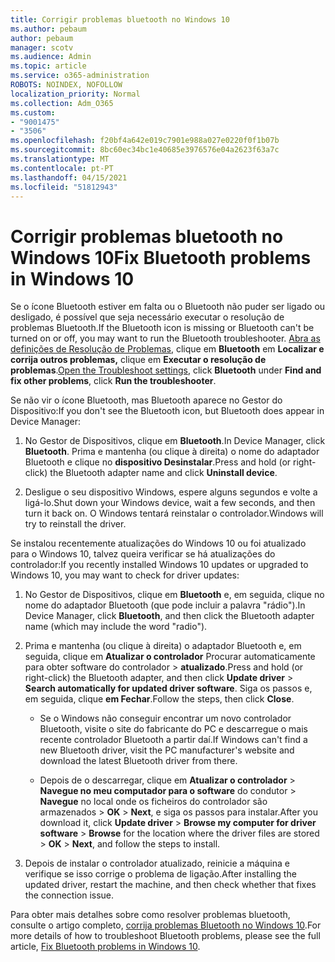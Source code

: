 ```yaml
---
title: Corrigir problemas bluetooth no Windows 10
ms.author: pebaum
author: pebaum
manager: scotv
ms.audience: Admin
ms.topic: article
ms.service: o365-administration
ROBOTS: NOINDEX, NOFOLLOW
localization_priority: Normal
ms.collection: Adm_O365
ms.custom:
- "9001475"
- "3506"
ms.openlocfilehash: f20bf4a642e019c7901e988a027e0220f0f1b07b
ms.sourcegitcommit: 8bc60ec34bc1e40685e3976576e04a2623f63a7c
ms.translationtype: MT
ms.contentlocale: pt-PT
ms.lasthandoff: 04/15/2021
ms.locfileid: "51812943"
---
```

# <a name="fix-bluetooth-problems-in-windows-10"></a><span data-ttu-id="df559-102">Corrigir problemas bluetooth no Windows 10</span><span class="sxs-lookup"><span data-stu-id="df559-102">Fix Bluetooth problems in Windows 10</span></span>

<span data-ttu-id="df559-103">Se o ícone Bluetooth estiver em falta ou o Bluetooth não puder ser ligado ou desligado, é possível que seja necessário executar o resolução de problemas Bluetooth.</span><span class="sxs-lookup"><span data-stu-id="df559-103">If the Bluetooth icon is missing or Bluetooth can't be turned on or off, you may want to run the Bluetooth troubleshooter.</span></span> <span data-ttu-id="df559-104">[Abra as definições de Resolução de Problemas](ms-settings:troubleshoot), clique em **Bluetooth** em **Localizar e corrija outros problemas,** clique em **Executar o resolução de problemas**.</span><span class="sxs-lookup"><span data-stu-id="df559-104">[Open the Troubleshoot settings](ms-settings:troubleshoot), click **Bluetooth** under **Find and fix other problems**, click **Run the troubleshooter**.</span></span>

<span data-ttu-id="df559-105">Se não vir o ícone Bluetooth, mas Bluetooth aparece no Gestor do Dispositivo:</span><span class="sxs-lookup"><span data-stu-id="df559-105">If you don't see the Bluetooth icon, but Bluetooth does appear in Device Manager:</span></span>

1. <span data-ttu-id="df559-106">No Gestor de Dispositivos, clique em **Bluetooth**.</span><span class="sxs-lookup"><span data-stu-id="df559-106">In Device Manager, click **Bluetooth**.</span></span> <span data-ttu-id="df559-107">Prima e mantenha (ou clique à direita) o nome do adaptador Bluetooth e clique no **dispositivo Desinstalar**.</span><span class="sxs-lookup"><span data-stu-id="df559-107">Press and hold (or right-click) the Bluetooth adapter name and click **Uninstall device**.</span></span>

2. <span data-ttu-id="df559-108">Desligue o seu dispositivo Windows, espere alguns segundos e volte a ligá-lo.</span><span class="sxs-lookup"><span data-stu-id="df559-108">Shut down your Windows device, wait a few seconds, and then turn it back on.</span></span> <span data-ttu-id="df559-109">O Windows tentará reinstalar o controlador.</span><span class="sxs-lookup"><span data-stu-id="df559-109">Windows will try to reinstall the driver.</span></span>

<span data-ttu-id="df559-110">Se instalou recentemente atualizações do Windows 10 ou foi atualizado para o Windows 10, talvez queira verificar se há atualizações do controlador:</span><span class="sxs-lookup"><span data-stu-id="df559-110">If you recently installed Windows 10 updates or upgraded to Windows 10, you may want to check for driver updates:</span></span>

1. <span data-ttu-id="df559-111">No Gestor de Dispositivos, clique em **Bluetooth** e, em seguida, clique no nome do adaptador Bluetooth (que pode incluir a palavra "rádio").</span><span class="sxs-lookup"><span data-stu-id="df559-111">In Device Manager, click **Bluetooth**, and then click the Bluetooth adapter name (which may include the word "radio").</span></span>

2. <span data-ttu-id="df559-112">Prima e mantenha (ou clique à direita) o adaptador Bluetooth e, em seguida, clique em **Atualizar o controlador** Procurar automaticamente para obter software do controlador  >  **atualizado**.</span><span class="sxs-lookup"><span data-stu-id="df559-112">Press and hold (or right-click) the Bluetooth adapter, and then click **Update driver** > **Search automatically for updated driver software**.</span></span> <span data-ttu-id="df559-113">Siga os passos e, em seguida, clique **em Fechar**.</span><span class="sxs-lookup"><span data-stu-id="df559-113">Follow the steps, then click **Close**.</span></span>

      - <span data-ttu-id="df559-114">Se o Windows não conseguir encontrar um novo controlador Bluetooth, visite o site do fabricante do PC e descarregue o mais recente controlador Bluetooth a partir daí.</span><span class="sxs-lookup"><span data-stu-id="df559-114">If Windows can't find a new Bluetooth driver, visit the PC manufacturer's website and download the latest Bluetooth driver from there.</span></span>

    - <span data-ttu-id="df559-115">Depois de o descarregar, clique em **Atualizar o controlador**  >  **Navegue no meu computador para o software** do condutor  >  **Navegue** no local onde os ficheiros do controlador são armazenados > **OK**  >  **Next**, e siga os passos para instalar.</span><span class="sxs-lookup"><span data-stu-id="df559-115">After you download it, click **Update driver** > **Browse my computer for driver software** > **Browse** for the location where the driver files are stored > **OK** > **Next**, and follow the steps to install.</span></span>

3. <span data-ttu-id="df559-116">Depois de instalar o controlador atualizado, reinicie a máquina e verifique se isso corrige o problema de ligação.</span><span class="sxs-lookup"><span data-stu-id="df559-116">After installing the updated driver, restart the machine, and then check whether that fixes the connection issue.</span></span>

<span data-ttu-id="df559-117">Para obter mais detalhes sobre como resolver problemas bluetooth, consulte o artigo completo, [corrija problemas Bluetooth no Windows 10](https://support.microsoft.com/help/14169/windows-10-fix-bluetooth-problems).</span><span class="sxs-lookup"><span data-stu-id="df559-117">For more details of how to troubleshoot Bluetooth problems, please see the full article, [Fix Bluetooth problems in Windows 10](https://support.microsoft.com/help/14169/windows-10-fix-bluetooth-problems).</span></span>
